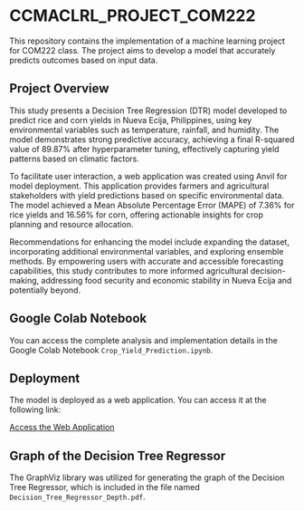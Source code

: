 # CCMACLRL_PROJECT_COM222
This repository contains the implementation of a machine learning project for COM222 class. The project aims to develop a model that accurately predicts outcomes based on input data.

## Project Overview
This study presents a Decision Tree Regression (DTR) model developed to predict rice and corn yields in Nueva Ecija, Philippines, using key environmental variables such as temperature, rainfall, and humidity. The model demonstrates strong predictive accuracy, achieving a final R-squared value of 89.87% after hyperparameter tuning, effectively capturing yield patterns based on climatic factors.

To facilitate user interaction, a web application was created using Anvil for model deployment. This application provides farmers and agricultural stakeholders with yield predictions based on specific environmental data. The model achieved a Mean Absolute Percentage Error (MAPE) of 7.36% for rice yields and 16.56% for corn, offering actionable insights for crop planning and resource allocation.

Recommendations for enhancing the model include expanding the dataset, incorporating additional environmental variables, and exploring ensemble methods. By empowering users with accurate and accessible forecasting capabilities, this study contributes to more informed agricultural decision-making, addressing food security and economic stability in Nueva Ecija and potentially beyond.

## Google Colab Notebook

You can access the complete analysis and implementation details in the Google Colab Notebook `Crop_Yield_Prediction.ipynb`.

## Deployment

The model is deployed as a web application. You can access it at the following link:

[Access the Web Application](https://nice-ill-fated-assumption.anvil.app/)

## Graph of the Decision Tree Regressor 

The GraphViz library was utilized for generating the graph of the Decision Tree Regressor, which is included in the file named `Decision_Tree_Regressor_Depth.pdf`.

